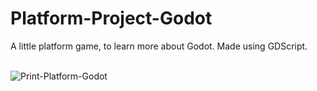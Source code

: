 # Platform-Project-Godot
A little platform game, to learn more about Godot. Made using GDScript.<br><br>

![Print-Platform-Godot](https://github.com/Pixelikas/Platform-Project-Godot/assets/67108278/e9d19112-fb4c-4636-8f03-1b51a4a3fe3f)

